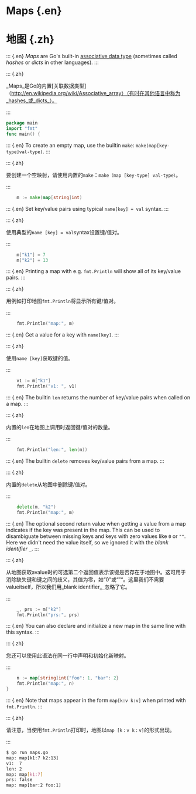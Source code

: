 
# Maps {.en}


# 地图 {.zh}


::: {.en}
_Maps_ are Go's built-in [associative data type](http://en.wikipedia.org/wiki/Associative_array)
(sometimes called _hashes_ or _dicts_ in other languages).
:::

::: {.zh}

_Maps_是Go的内置[关联数据类型]（http://en.wikipedia.org/wiki/Associative_array）（有时在其他语言中称为_hashes_或_dicts_）。

:::


```go
package main
import "fmt"
func main() {
```


::: {.en}
To create an empty map, use the builtin `make`:
`make(map[key-type]val-type)`.
:::

::: {.zh}

要创建一个空映射，请使用内置的`make`：`make（map [key-type] val-type）`。

:::


```go
	m := make(map[string]int)
```


::: {.en}
Set key/value pairs using typical `name[key] = val`
syntax.
:::

::: {.zh}

使用典型的`name [key] = val`syntax设置键/值对。

:::


```go
	m["k1"] = 7
	m["k2"] = 13
```


::: {.en}
Printing a map with e.g. `fmt.Println` will show all of
its key/value pairs.
:::

::: {.zh}

用例如打印地图`fmt.Println`将显示所有键/值对。

:::


```go
	fmt.Println("map:", m)
```


::: {.en}
Get a value for a key with `name[key]`.
:::

::: {.zh}

使用`name [key]`获取键的值。

:::


```go
	v1 := m["k1"]
	fmt.Println("v1: ", v1)
```


::: {.en}
The builtin `len` returns the number of key/value
pairs when called on a map.
:::

::: {.zh}

内置的`len`在地图上调用时返回键/值对的数量。

:::


```go
	fmt.Println("len:", len(m))
```


::: {.en}
The builtin `delete` removes key/value pairs from
a map.
:::

::: {.zh}

内置的`delete`从地图中删除键/值对。

:::


```go
	delete(m, "k2")
	fmt.Println("map:", m)
```


::: {.en}
The optional second return value when getting a
value from a map indicates if the key was present
in the map. This can be used to disambiguate
between missing keys and keys with zero values
like `0` or `""`. Here we didn't need the value
itself, so we ignored it with the _blank identifier_
`_`.
:::

::: {.zh}

从地图获取avalue时的可选第二个返回值表示该键是否存在于地图中。这可用于消除缺失键和键之间的歧义，其值为零，如“0”或“”“。这里我们不需要valueitself，所以我们用_blank identifier_`_`忽略了它。

:::


```go
	_, prs := m["k2"]
	fmt.Println("prs:", prs)
```


::: {.en}
You can also declare and initialize a new map in
the same line with this syntax.
:::

::: {.zh}

您还可以使用此语法在同一行中声明和初始化新映射。

:::


```go
	n := map[string]int{"foo": 1, "bar": 2}
	fmt.Println("map:", n)
}
```


::: {.en}
Note that maps appear in the form `map[k:v k:v]` when
printed with `fmt.Println`.
:::

::: {.zh}

请注意，当使用`fmt.Println`打印时，地图以`map [k：v k：v]`的形式出现。

:::


```bash
$ go run maps.go 
map: map[k1:7 k2:13]
v1:  7
len: 2
map: map[k1:7]
prs: false
map: map[bar:2 foo:1]
```


